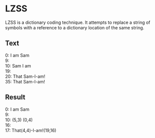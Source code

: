 # LZSS
LZSS is a dictionary coding technique. It attempts to replace a string of symbols with a reference to a dictionary location of the same string.

## Text<br/>
  0: I am Sam<br/> 
  9:<br/> 
 10: Sam I am<br/>
 19:<br/>
 20: That Sam-I-am!<br/>
 35: That Sam-I-am!<br/>
 
## Result<br/>
  0: I am Sam<br/>
  9:<br/>
 10: (5,3) (0,4)<br/>
 16:<br/>
 17: That(4,4)-I-am!(19,16)<br/>
